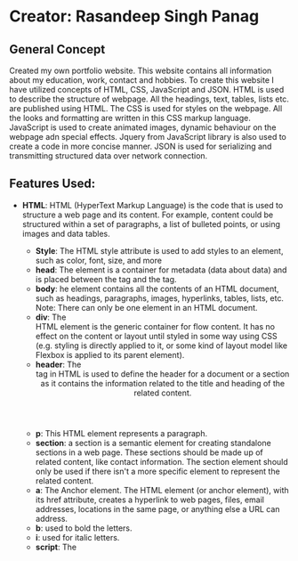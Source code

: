 # Creator: Rasandeep  Singh Panag

## General Concept
Created my own portfolio website. This website contains all information about my education, work, contact and hobbies. To create this website I have utilized concepts of HTML, CSS, JavaScript and JSON. HTML is used to describe the structure of webpage. All the headings, text, tables, lists etc. are published using HTML. The CSS is used for styles on the webpage. All the looks and formatting are written in this CSS markup language. JavaScript is used to create animated images, dynamic behaviour on the webpage adn special effects. Jquery from JavaScript library is also used to create a code in more concise manner. JSON is used for serializing and transmitting structured data over network connection.

## Features Used:
- **HTML**: HTML (HyperText Markup Language) is the code that is used to structure a web page and its content. For example, content could be structured within a set of paragraphs, a list of bulleted points, or using images and data tables.
  - **Style**: The HTML style attribute is used to add styles to an element, such as color, font, size, and more
  - **head**: The <head> element is a container for metadata (data about data) and is placed between the <html> tag and the <body> tag.
  - **body**: he <body> element contains all the contents of an HTML document, such as headings, paragraphs, images, hyperlinks, tables, lists, etc. Note: There can only be one <body> element in an HTML document.
  - **div**:  The <div> HTML element is the generic container for flow content. It has no effect on the content or layout until styled in some way using CSS (e.g. styling is directly applied to it, or some kind of layout model like Flexbox is applied to its parent element).
  - **header**: The <header> tag in HTML is used to define the header for a document or a section as it contains the information related to the title and heading of the related content.
  - **p**: This HTML element represents a paragraph.
  - **section**: a section is a semantic element for creating standalone sections in a web page. These sections should be made up of related content, like contact information. The section element should only be used if there isn't a more specific element to represent the related content.
  - **a**: The Anchor element. The <a> HTML element (or anchor element), with its href attribute, creates a hyperlink to web pages, files, email addresses, locations in the same page, or anything else a URL can address.
  - **b**: used to bold the letters.
  - **i**: used for italic letters.
  - **script**: The <script> HTML element is used to embed executable code or data; this is typically used to embed or refer to JavaScript code. The <script> element can also be used with other languages, such as WebGL's GLSL shader programming language and JSON
  - **meta**: The <meta> tag defines metadata about an HTML document. Metadata is data (information) about data. <meta> tags always go inside the <head> element, and are typically used to specify character set, page description, keywords, author of the document, and viewport settings
  - **tittle**: The <title> HTML element defines the document's title that is shown in a browser's title bar or a page's tab. It only contains text; tags within the element are ignored.
  - **link rel**: The rel attribute defines the relationship between a linked resource and the current document.

- **CSS**: CSS makes the front-end of a website shine and it creates a great user experience. Without CSS, websites would be less pleasing to the eye and likely much harder to navigate. In addition to layout and format, CSS is responsible for font color and more.
  - **width**: The width CSS property sets an element's width. By default, it sets the width of the content area, but if box-sizing is set to border-box , it sets the width of the border area
  - **paddding**: An element's padding area is the space between its content and its border. Note: Padding creates extra space within an element. In contrast, margin creates extra space around an element.
  - **background**: The background property in CSS allows you to control the background of any element (what paints underneath the content in that element). It is a shorthand property, which means that it allows you to write what would be multiple CSS properties in one.
  - **height**: The height CSS property specifies the height of an element.
  - **top**: The top CSS property participates in specifying the vertical position of a positioned element. It has no effect on non-positioned elements.
  - **z- index**: The z-index property specifies the stack order of an element.
  - **visibility**: The visibility CSS property shows or hides an element without changing the layout of a document.
  - **opacity**: The opacity CSS property sets the opacity of an element. Opacity is the degree to which content behind an element is hidden, and is the opposite of transparency.
  - **-webkit-transition**: The -webkit-transition Boolean non-standardCSS media feature is a WebKit extension whose value is true if the browsing context supports CSS transitions. Apple has a description in Safari CSS Reference; this is now called transition there.
  - **transform**: The transform property applies a 2D or 3D transformation to an element. This property allows you to rotate, scale, move, skew, etc., elements.
  - **color**: The color CSS property sets the foreground color value of an element's text and text decorations, and sets the currentcolor value. currentcolor may be used as an indirect value on other properties and is the default for other color properties, such as border-color
  - **transition**: CSS transitions provide a way to control animation speed when changing CSS properties. Instead of having property changes take effect immediately, you can cause the changes in a property to take place over a period of time.
  - **margin**: a margin is the space around an element's border, while padding is the space between an element's border and the element's content. Put another way, the margin property controls the space outside an element, and the padding property controls the space inside an element.
  - **text-align**: The CSS align-items property sets the align-self value on all direct children as a group. In Flexbox, it controls the alignment of items on the Cross Axis.
  - **Flexbox**: The Flexible Box Module, usually referred to as flexbox, was designed as a one-dimensional layout model, and as a method that could offer space distribution between items in an interface and powerful alignment capabilities.

- **JavaScript**: JavaScript is a scripting language that enables you to create dynamically updating content, control multimedia, animate images, and pretty much everything else.
  - **var**: let allows you to declare variables that are limited to the scope of a block statement, or expression on which it is used, unlike the var keyword, which declares a variable globally, or locally to an entire function regardless of block scope.
  - **function**: A JavaScript function is a block of code designed to perform a particular task. A JavaScript function is executed when "something" invokes it (calls it).
  - **ready**: The ready event occurs when the DOM (document object model) has been loaded. Because this event occurs after the document is ready, it is a good place to have all other jQuery events and functions. Like in the example above.
  - **waypoint**: When you scroll to element it calls handler. Waypoints does not control the display or visibility of Elements. You can set an offset trigger point with the options Object. You can use the function you assign to handler to program changes within. Waypoints seems like a poor choice for naming this API.
  - **flexslider**: Simple, semantic markup. Supported in all major browsers. Horizontal/vertical slide and fade animations.
  - **fancybox**: fancyBox is a tool that offers a nice and elegant way to add zooming functionality for images, html content and multi-media on your webpages.

- **JSON**: The JSON format is syntactically identical to the code for creating JavaScript objects. Because of this similarity, a JavaScript program can easily convert JSON data into native JavaScript objects. The JSON syntax is derived from JavaScript object notation syntax, but the JSON format is text only.

## Repository contains:
- **index.html** file is the main page of the Portfolio.
- **index.html** file is the page to my Salesforce Project.
- **.css** files are Stylesheets.
- **.js** are JavaScript files.
- **.json** are JSON files
- **.jpeg, .jpg, .gif, .png** all are images or logo used for this website.

## References:
- https://www.w3schools.com/html/
- https://www.w3schools.com/js/default.asp
- https://www.w3schools.com/css/default.asp
- https://www.w3schools.com/jquery/default.asp
